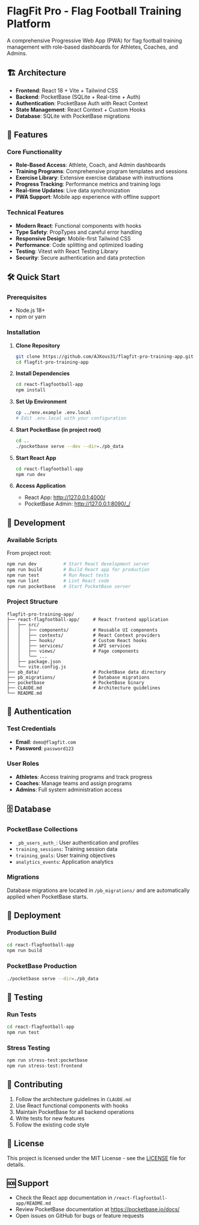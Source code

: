 # FlagFit Pro - Flag Football Training Platform

A comprehensive Progressive Web App (PWA) for flag football training management with role-based dashboards for Athletes, Coaches, and Admins.

## 🏗️ Architecture

- **Frontend**: React 18 + Vite + Tailwind CSS
- **Backend**: PocketBase (SQLite + Real-time + Auth)
- **Authentication**: PocketBase Auth with React Context
- **State Management**: React Context + Custom Hooks
- **Database**: SQLite with PocketBase migrations

## 🚀 Features

### Core Functionality
- **Role-Based Access**: Athlete, Coach, and Admin dashboards
- **Training Programs**: Comprehensive program templates and sessions
- **Exercise Library**: Extensive exercise database with instructions
- **Progress Tracking**: Performance metrics and training logs
- **Real-time Updates**: Live data synchronization
- **PWA Support**: Mobile app experience with offline support

### Technical Features
- **Modern React**: Functional components with hooks
- **Type Safety**: PropTypes and careful error handling
- **Responsive Design**: Mobile-first Tailwind CSS
- **Performance**: Code splitting and optimized loading
- **Testing**: Vitest with React Testing Library
- **Security**: Secure authentication and data protection

## 🛠️ Quick Start

### Prerequisites
- Node.js 18+
- npm or yarn

### Installation

1. **Clone Repository**
   ```bash
   git clone https://github.com/AJKous31/flagfit-pro-training-app.git
   cd flagfit-pro-training-app
   ```

2. **Install Dependencies**
   ```bash
   cd react-flagfootball-app
   npm install
   ```

3. **Set Up Environment**
   ```bash
   cp ../env.example .env.local
   # Edit .env.local with your configuration
   ```

4. **Start PocketBase (in project root)**
   ```bash
   cd ..
   ./pocketbase serve --dev --dir=./pb_data
   ```

5. **Start React App**
   ```bash
   cd react-flagfootball-app
   npm run dev
   ```

6. **Access Application**
   - React App: http://127.0.0.1:4000/
   - PocketBase Admin: http://127.0.0.1:8090/_/

## 🔧 Development

### Available Scripts

From project root:
```bash
npm run dev          # Start React development server
npm run build        # Build React app for production
npm run test         # Run React tests
npm run lint         # Lint React code
npm run pocketbase   # Start PocketBase server
```

### Project Structure

```
flagfit-pro-training-app/
├── react-flagfootball-app/     # React frontend application
│   ├── src/
│   │   ├── components/         # Reusable UI components
│   │   ├── contexts/           # React Context providers
│   │   ├── hooks/              # Custom React hooks
│   │   ├── services/           # API services
│   │   ├── views/              # Page components
│   │   └── ...
│   ├── package.json
│   └── vite.config.js
├── pb_data/                    # PocketBase data directory
├── pb_migrations/              # Database migrations
├── pocketbase                  # PocketBase binary
├── CLAUDE.md                   # Architecture guidelines
└── README.md
```

## 🔐 Authentication

### Test Credentials
- **Email**: `demo@flagfit.com`
- **Password**: `password123`

### User Roles
- **Athletes**: Access training programs and track progress
- **Coaches**: Manage teams and assign programs
- **Admins**: Full system administration access

## 🗄️ Database

### PocketBase Collections
- `_pb_users_auth_`: User authentication and profiles
- `training_sessions`: Training session data
- `training_goals`: User training objectives
- `analytics_events`: Application analytics

### Migrations
Database migrations are located in `/pb_migrations/` and are automatically applied when PocketBase starts.

## 🚀 Deployment

### Production Build
```bash
cd react-flagfootball-app
npm run build
```

### PocketBase Production
```bash
./pocketbase serve --dir=./pb_data
```

## 🧪 Testing

### Run Tests
```bash
cd react-flagfootball-app
npm run test
```

### Stress Testing
```bash
npm run stress-test:pocketbase
npm run stress-test:frontend
```

## 📝 Contributing

1. Follow the architecture guidelines in `CLAUDE.md`
2. Use React functional components with hooks
3. Maintain PocketBase for all backend operations
4. Write tests for new features
5. Follow the existing code style

## 📄 License

This project is licensed under the MIT License - see the [LICENSE](LICENSE.md) file for details.

## 🆘 Support

- Check the React app documentation in `/react-flagfootball-app/README.md`
- Review PocketBase documentation at https://pocketbase.io/docs/
- Open issues on GitHub for bugs or feature requests